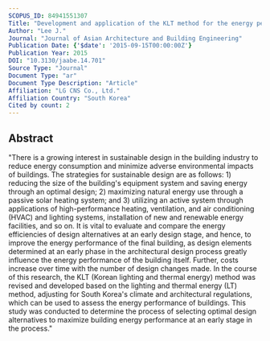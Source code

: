 ```yaml
---
SCOPUS_ID: 84941551307
Title: "Development and application of the KLT method for the energy performance evaluation of non-residential buildings in the early design stage"
Author: "Lee J."
Journal: "Journal of Asian Architecture and Building Engineering"
Publication Date: {'$date': '2015-09-15T00:00:00Z'}
Publication Year: 2015
DOI: "10.3130/jaabe.14.701"
Source Type: "Journal"
Document Type: "ar"
Document Type Description: "Article"
Affiliation: "LG CNS Co., Ltd."
Affiliation Country: "South Korea"
Cited by count: 2
---
```


## Abstract
"There is a growing interest in sustainable design in the building industry to reduce energy consumption and minimize adverse environmental impacts of buildings. The strategies for sustainable design are as follows: 1) reducing the size of the building's equipment system and saving energy through an optimal design; 2) maximizing natural energy use through a passive solar heating system; and 3) utilizing an active system through applications of high-performance heating, ventilation, and air conditioning (HVAC) and lighting systems, installation of new and renewable energy facilities, and so on. It is vital to evaluate and compare the energy efficiencies of design alternatives at an early design stage, and hence, to improve the energy performance of the final building, as design elements determined at an early phase in the architectural design process greatly influence the energy performance of the building itself. Further, costs increase over time with the number of design changes made. In the course of this research, the KLT (Korean lighting and thermal energy) method was revised and developed based on the lighting and thermal energy (LT) method, adjusting for South Korea's climate and architectural regulations, which can be used to assess the energy performance of buildings. This study was conducted to determine the process of selecting optimal design alternatives to maximize building energy performance at an early stage in the process."
